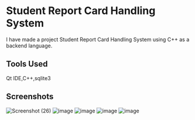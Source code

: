 
# Student Report Card Handling System

I have made a project Student Report Card Handling System using C++ as a backend language.



## Tools Used
Qt IDE,C++,sqlite3

## Screenshots
![Screenshot (26)](https://user-images.githubusercontent.com/95769298/214255517-5f113248-7e88-4a1c-a2fe-f1db00da5f14.png)
![image](https://user-images.githubusercontent.com/95769298/214256012-660d3b64-613b-4b48-b1f1-7c5fcf27611f.png)
![image](https://user-images.githubusercontent.com/95769298/214256096-24156e6b-1794-478b-91a3-3c2db75698d3.png)
![image](https://user-images.githubusercontent.com/95769298/214256127-d2f21a0a-6cae-471c-914f-6004ccde89a5.png)
![image](https://user-images.githubusercontent.com/95769298/214256165-8d724724-9cc1-4c72-9d65-afa3dc8dbdaa.png)


